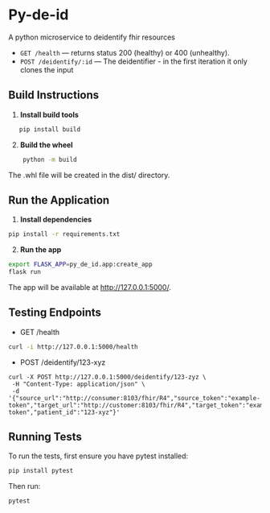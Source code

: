 # Py-de-id

A python microservice to deidentify fhir resources

- `GET /health` — returns status 200 (healthy) or 400 (unhealthy).
- `POST /deidentify/:id` — The deidentifier - in the first iteration it only clones the input

## Build Instructions

1. **Install build tools**

```bash
   pip install build
```

2. **Build the wheel**

```bash
	python -m build
```

The .whl file will be created in the dist/ directory.

## Run the Application

1. **Install dependencies**

```bash
pip install -r requirements.txt
```

2. **Run the app**

```bash
export FLASK_APP=py_de_id.app:create_app
flask run
```

The app will be available at http://127.0.0.1:5000/.

## Testing Endpoints

- GET /health

```bash
curl -i http://127.0.0.1:5000/health
```

- POST /deidentify/123-xyz

```
curl -X POST http://127.0.0.1:5000/deidentify/123-zyz \
 -H "Content-Type: application/json" \
 -d '{"source_url":"http://consumer:8103/fhir/R4","source_token":"example-token","target_url":"http://customer:8103/fhir/R4","target_token":"example-token","patient_id":"123-xyz"}'
```

## Running Tests

To run the tests, first ensure you have pytest installed:

```bash
pip install pytest
```

Then run:

```bash
pytest
```
